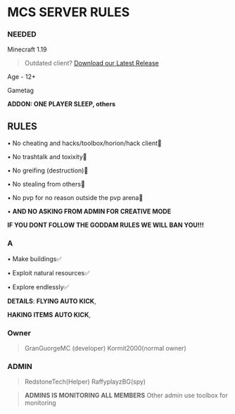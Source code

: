 # **MCS** SERVER RULES 

### **NEEDED**

Minecraft 1.19
> Outdated client? [Download our Latest Release](https://guormit.cf/get/minecraft/latest)

Age - 12+ 

Gametag 

**ADDON: ONE PLAYER SLEEP, others**

## **RULES**

• No cheating and hacks/toolbox/horion/hack client🚫

• No trashtalk and toxixity🚫

• No greifing (destruction)🚫

• No stealing from others🚫

• No pvp for no reason outside the pvp arena🚫

• **AND NO ASKING FROM ADMIN FOR CREATIVE MODE**

**IF YOU DONT FOLLOW THE GODDAM RULES WE WILL BAN YOU!!!**

### A

• Make buildings✅

• Exploit natural resources✅

• Explore endlessly✅ 


**DETAILS**: **FLYING AUTO KICK**,

**HAKING ITEMS** **AUTO KICK**,

### Owner

> GranGuorgeMC (developer)
> Kormit2000(normal owner)

### ADMIN

> RedstoneTech(Helper)
> RaffyplayzBG(spy)

> **ADMINS IS MONITORING ALL MEMBERS** Other admin use toolbox for monitoring 


